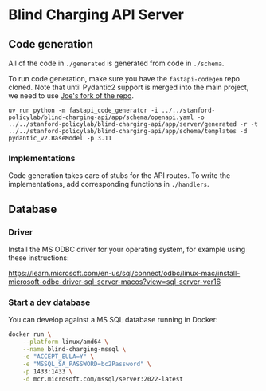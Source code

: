 Blind Charging API Server
===

## Code generation

All of the code in `./generated` is generated from code in `./schema`.

To run code generation, make sure you have the `fastapi-codegen` repo cloned.
Note that until Pydantic2 support is merged into the main project,
we need to use [Joe's fork of the repo](https://github.com/jnu/fastapi-code-generator).

```
uv run python -m fastapi_code_generator -i ../../stanford-policylab/blind-charging-api/app/schema/openapi.yaml -o ../../stanford-policylab/blind-charging-api/app/server/generated -r -t ../../stanford-policylab/blind-charging-api/app/schema/templates -d pydantic_v2.BaseModel -p 3.11
```

### Implementations

Code generation takes care of stubs for the API routes.
To write the implementations,
add corresponding functions in `./handlers`.

## Database

### Driver

Install the MS ODBC driver for your operating system, for example using these instructions:

https://learn.microsoft.com/en-us/sql/connect/odbc/linux-mac/install-microsoft-odbc-driver-sql-server-macos?view=sql-server-ver16

### Start a dev database

You can develop against a MS SQL database running in Docker:

```bash
docker run \
    --platform linux/amd64 \
    --name blind-charging-mssql \
    -e "ACCEPT_EULA=Y" \
    -e "MSSQL_SA_PASSWORD=bc2Password" \
    -p 1433:1433 \
    -d mcr.microsoft.com/mssql/server:2022-latest
```
